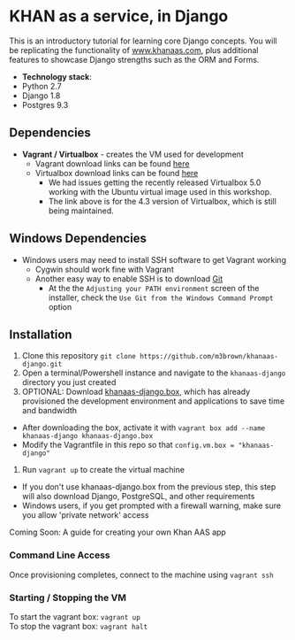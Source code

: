 # KHAN as a service, in Django

This is an introductory tutorial for learning core Django concepts.  You will be replicating the functionality of www.khanaas.com, plus additional features to showcase Django strengths such as the ORM and Forms.

  - **Technology stack**: 
   - Python 2.7
   - Django 1.8
   - Postgres 9.3

## Dependencies
- **Vagrant / Virtualbox** - creates the VM used for development
  - Vagrant download links can be found [here](http://www.vagrantup.com/downloads)
  - Virtualbox download links can be found [here](https://www.virtualbox.org/wiki/Download_Old_Builds_4_3)
    - We had issues getting the recently released Virtualbox 5.0 working with the Ubuntu virtual image used in this workshop.
    - The link above is for the 4.3 version of Virtualbox, which is still being maintained.
  
## Windows Dependencies
- Windows users may need to install SSH software to get Vagrant working
  - Cygwin should work fine with Vagrant
  - Another easy way to enable SSH is to download [Git](http://git-scm.com/download/win)
    - At the the `Adjusting your PATH environment` screen of the installer, check the `Use Git from the Windows Command Prompt` option

## Installation
1. Clone this repository `git clone https://github.com/m3brown/khanaas-django.git`
1. Open a terminal/Powershell instance and navigate to the `khanaas-django` directory you just created
1. OPTIONAL: Download [khanaas-django.box](https://s3.amazonaws.com/techtalkdc/khanaas-django.box), which has already provisioned the development environment and applications to save time and bandwidth
 - After downloading the box, activate it with `vagrant box add --name khanaas-django khanaas-django.box`
 - Modify the Vagrantfile in this repo so that `config.vm.box = "khanaas-django"`
1. Run `vagrant up` to create the virtual machine
 - If you don't use khanaas-django.box from the previous step, this step will also download Django, PostgreSQL, and other requirements
 - Windows users, if you get prompted with a firewall warning, make sure you allow 'private network' access

Coming Soon: A guide for creating your own Khan AAS app

### Command Line Access
Once provisioning completes, connect to the machine using `vagrant ssh`

### Starting / Stopping the VM
To start the vagrant box: `vagrant up`  
To stop the vagrant box: `vagrant halt`  
